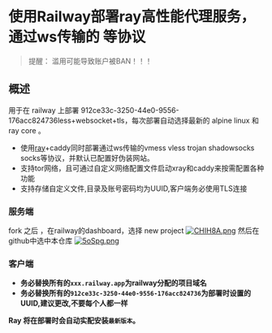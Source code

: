 # 使用Railway部署ray高性能代理服务，通过ws传输的 等协议

> 提醒： 滥用可能导致账户被BAN！！！ 

## 概述

用于在 railway 上部署 912ce33c-3250-44e0-9556-176acc824736less+websocket+tls，每次部署自动选择最新的 alpine linux 和 ray core 。  


* 使用[ray](https://github.com/XTLS/Xray-core)+caddy同时部署通过ws传输的vmess vless trojan shadowsocks socks等协议，并默认已配置好伪装网站。
* 支持tor网络，且可通过自定义网络配置文件启动xray和caddy来按需配置各种功能  
* 支持存储自定义文件,目录及账号密码均为UUID,客户端务必使用TLS连接  



### 服务端

fork 之后 ，在railway的dashboard，选择 new project
[![CHIH8A.png](https://www.helloimg.com/images/2021/09/05/CHIH8A.png)](https://www.helloimg.com/image/CHIH8A)
然后在github中选中本仓库
[![5oSpg.png](https://i.w3tt.com/2021/09/05/5oSpg.png)](https://img.tg/image/5oSpg)

### 客户端
* **务必替换所有的`xxx.railway.app`为railway分配的项目域名**  
* **务必替换所有的`912ce33c-3250-44e0-9556-176acc824736`为部署时设置的UUID,建议更改,不要每个人都一样**  

**Ray 将在部署时会自动实配安装`最新版本`。**
